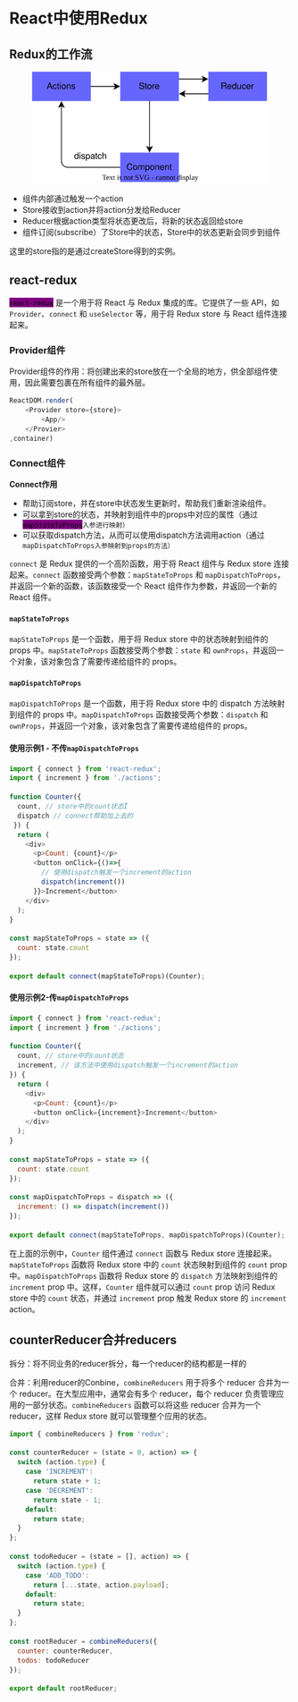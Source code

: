 # React中使用Redux

## Redux的工作流

<figure><img src="../.gitbook/assets/react中redux工作流 (2).svg" alt=""><figcaption></figcaption></figure>

* 组件内部通过触发一个action
* Store接收到action并将action分发给Reducer
* Reducer根据action类型将状态更改后，将新的状态返回给store
* 组件订阅(subscribe）了Store中的状态，Store中的状态更新会同步到组件

这里的store指的是通过createStore得到的实例。

## react-redux

<mark style="background-color:purple;">`react-redux`</mark> 是一个用于将 React 与 Redux 集成的库。它提供了一些 API，如 `Provider`、`connect` 和 `useSelector` 等，用于将 Redux store 与 React 组件连接起来。

### **Provider组件**

Provider组件的作用：将创建出来的store放在一个全局的地方，供全部组件使用，因此需要包裹在所有组件的最外层。

```javascript
ReactDOM.render(
    <Provider store={store}>
        <App/>
    </Provier>
,container)
```

### **Connect组件**

**Connect作用**

* 帮助订阅store，并在store中状态发生更新时，帮助我们重新渲染组件。
* 可以拿到store的状态，并映射到组件中的props中对应的属性（通过<mark style="background-color:purple;">`mapStateToProps`</mark>`入参进行映射）`
* 可以获取dispatch方法，从而可以使用dispatch方法调用action（通过`mapDispatchToProps入参映射到props的方法）`

`connect` 是 Redux 提供的一个高阶函数，用于将 React 组件与 Redux store 连接起来。`connect` 函数接受两个参数：`mapStateToProps` 和 `mapDispatchToProps`，并返回一个新的函数，该函数接受一个 React 组件作为参数，并返回一个新的 React 组件。

#### `mapStateToProps`

`mapStateToProps` 是一个函数，用于将 Redux store 中的状态映射到组件的 props 中。`mapStateToProps` 函数接受两个参数：`state` 和 `ownProps`，并返回一个对象，该对象包含了需要传递给组件的 props。

#### `mapDispatchToProps`

`mapDispatchToProps` 是一个函数，用于将 Redux store 中的 dispatch 方法映射到组件的 props 中。`mapDispatchToProps` 函数接受两个参数：`dispatch` 和 `ownProps`，并返回一个对象，该对象包含了需要传递给组件的 props。

#### 使用示例1 -  不传`mapDispatchToProps`

```javascript
import { connect } from 'react-redux';
import { increment } from './actions';

function Counter({ 
  count, // store中的count状态Ï
  dispatch // connect帮助加上去的
 }) {
  return (
    <div>
      <p>Count: {count}</p>
      <button onClick={()=>{
        // 使用dispatch触发一个increment的action
        dispatch(increment())
      }}>Increment</button>
    </div>
  );
}

const mapStateToProps = state => ({
  count: state.count
});

export default connect(mapStateToProps)(Counter);
```

#### 使用示例2-传`mapDispatchToProps`

```javascript
import { connect } from 'react-redux';
import { increment } from './actions';

function Counter({ 
  count, // store中的count状态
  increment, // 该方法中使用dispatch触发一个increment的action
}) {
  return (
    <div>
      <p>Count: {count}</p>
      <button onClick={increment}>Increment</button>
    </div>
  );
}

const mapStateToProps = state => ({
  count: state.count
});

const mapDispatchToProps = dispatch => ({
  increment: () => dispatch(increment())
});

export default connect(mapStateToProps, mapDispatchToProps)(Counter);
```

在上面的示例中，`Counter` 组件通过 `connect` 函数与 Redux store 连接起来。`mapStateToProps` 函数将 Redux store 中的 `count` 状态映射到组件的 `count` prop 中。`mapDispatchToProps` 函数将 Redux store 的 `dispatch` 方法映射到组件的 `increment` prop 中。这样，`Counter` 组件就可以通过 `count` prop 访问 Redux store 中的 `count` 状态，并通过 `increment` prop 触发 Redux store 的 `increment` action。

## counterReducer合并reducers

拆分：将不同业务的reducer拆分，每一个reducer的结构都是一样的

合并：利用reducer的Conbine，`combineReducers` 用于将多个 reducer 合并为一个 reducer。在大型应用中，通常会有多个 reducer，每个 reducer 负责管理应用的一部分状态。`combineReducers` 函数可以将这些 reducer 合并为一个 reducer，这样 Redux store 就可以管理整个应用的状态。

```javascript
import { combineReducers } from 'redux';

const counterReducer = (state = 0, action) => {
  switch (action.type) {
    case 'INCREMENT':
      return state + 1;
    case 'DECREMENT':
      return state - 1;
    default:
      return state;
  }
};

const todoReducer = (state = [], action) => {
  switch (action.type) {
    case 'ADD_TODO':
      return [...state, action.payload];
    default:
      return state;
  }
};

const rootReducer = combineReducers({
  counter: counterReducer,
  todos: todoReducer
});

export default rootReducer;

```







